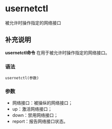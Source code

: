 usernetctl
===

被允许时操作指定的网络接口

## 补充说明

**usernetctl命令** 在用于被允许时操作指定的网络接口。

###  语法

```shell
usernetctl(参数)
```

###  参数

*   网络接口：被操纵的网络接口；
*   up：激活网络接口；
*   down：禁用网络接口；
*   report：报告网络接口状态。


<!-- Linux命令行搜索引擎：https://github.com/wsdo/linux-complete-guide.git -->
